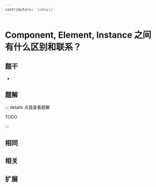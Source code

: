 ```yaml
---
contributors: 'isboyjc'
---
```


# Component, Element, Instance 之间有什么区别和联系？


## 题干

- 



## 题解

::: details 点我查看题解

  TODO

:::



## 相同


## 相关


## 扩展

